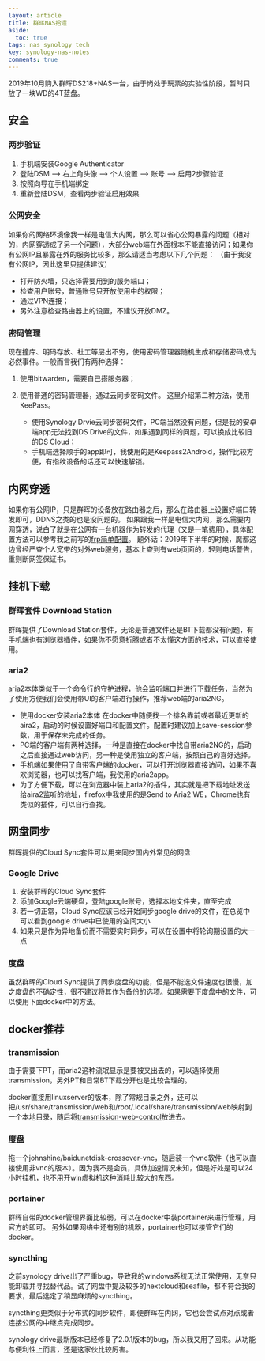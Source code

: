 ```yaml
---
layout: article
title: 群晖NAS拾遗
aside:
  toc: true
tags: nas synology tech
key: synology-nas-notes
comments: true
---
```


2019年10月购入群晖DS218+NAS一台，由于尚处于玩票的实验性阶段，暂时只放了一块WD的4T蓝盘。

<!--more-->


## 安全

### 两步验证

1. 手机端安装Google Authenticator
2. 登陆DSM –> 右上角头像 –> 个人设置 –> 账号 –> 启用2步骤验证
3. 按照向导在手机端绑定
4. 重新登陆DSM，查看两步验证启用效果

### 公网安全

如果你的网络环境像我一样是电信大内网，那么可以省心公网暴露的问题（相对的，内网穿透成了另一个问题），大部分web端在外面根本不能直接访问；如果你有公网IP且暴露在外的服务比较多，那么请适当考虑以下几个问题：
（由于我没有公网IP，因此这里只提供建议）

- 打开防火墙，只选择需要用到的服务端口；
- 检查用户账号，普通账号只开放使用中的权限；
- 通过VPN连接；
- 另外注意检查路由器上的设置，不建议开放DMZ。

### 密码管理

现在撞库、明码存放、社工等层出不穷，使用密码管理器随机生成和存储密码成为必然事件。一般而言我们有两种选择：
1. 使用bitwarden，需要自己搭服务器；
2. 使用普通的密码管理器，通过云同步密码文件。
这里介绍第二种方法，使用KeePass。

   - 使用Synology Drvie云同步密码文件，PC端当然没有问题，但是我的安卓端app无法找到DS Drive的文件，如果遇到同样的问题，可以换成比较旧的DS Cloud；
   - 手机端选择顺手的app即可，我使用的是Keepass2Android，操作比较方便，有指纹设备的话还可以快速解锁。

## 内网穿透

如果你有公网IP，只是群晖的设备放在路由器之后，那么在路由器上设置好端口转发即可，DDNS之类的也是没问题的。
如果跟我一样是电信大内网，那么需要内网穿透，说白了就是在公网有一台机器作为转发的代理（又是一笔费用），具体配置方法可以参考我之前写的[frp简单配置](https://pfermat.github.io/2019/12/16/frp-conf.html)。
题外话：2019年下半年的时候，魔都这边曾经严查个人宽带的对外web服务，基本上查到有web页面的，轻则电话警告，重则断网签保证书。

## 挂机下载

### 群晖套件 Download Station

群晖提供了Download Station套件，无论是普通文件还是BT下载都没有问题，有手机端也有浏览器插件，如果你不愿意折腾或者不太懂这方面的技术，可以直接使用。

### aria2

aria2本体类似于一个命令行的守护进程，他会监听端口并进行下载任务，当然为了使用方便我们会使用带UI的客户端进行操作，推荐web端的aria2NG。

- 使用docker安装aria2本体
在docker中随便找一个排名靠前或者最近更新的aira2，启动的时候设置好端口和配置文件。配置时建议加上save-session参数，用于保存未完成的任务。
- PC端的客户端有两种选择，一种是直接在docker中找自带aria2NG的，启动之后直接通过web访问，另一种是使用独立的客户端，按照自己的喜好选择。
- 手机端如果使用了自带客户端的docker，可以打开浏览器直接访问，如果不喜欢浏览器，也可以找客户端，我使用的aria2app。
- 为了方便下载，可以在浏览器中装上aria2的插件，其实就是把下载地址发送给aira2监听的地址，firefox中我使用的是Send to Aria2 WE，Chrome也有类似的插件，可以自行查找。

## 网盘同步

群晖提供的Cloud Sync套件可以用来同步国内外常见的网盘

### Google Drive

1. 安装群晖的Cloud Sync套件
2. 添加Google云端硬盘，登陆google账号，选择本地文件夹，直至完成
3. 若一切正常，Cloud Sync应该已经开始同步google drive的文件，在总览中可以看到google drive中已使用的空间大小
4. 如果只是作为异地备份而不需要实时同步，可以在设置中将轮询期设置的大一点

### 度盘

虽然群晖的Cloud Sync提供了同步度盘的功能，但是不能选文件速度也很慢，加之度盘的不确定性，很不建议将其作为备份的选项。如果需要下度盘中的文件，可以使用下面docker中的方法。

## docker推荐

### transmission

由于需要下PT，而aria2这种流氓显示是要被叉出去的，可以选择使用transmission，另外PT和日常BT下载分开也是比较合理的。

docker直接用linuxserver的版本，除了常规目录之外，还可以把/usr/share/transmission/web和/root/.local/share/transmission/web映射到一个本地目录，随后将[transmission-web-control](https://github.com/ronggang/transmission-web-control)放进去。

### 度盘

拖一个johnshine/baidunetdisk-crossover-vnc，随后装一个vnc软件（也可以直接使用非vnc的版本）。因为我不是会员，具体加速情况未知，但是好处是可以24小时挂机，也不用开win虚拟机这种消耗比较大的东西。

### portainer

群晖自带的docker管理界面比较弱，可以在docker中装portainer来进行管理，用官方的即可。
另外如果网络中还有别的机器，portainer也可以接管它们的docker。

### syncthing

之前synology drive出了严重bug，导致我的windows系统无法正常使用，无奈只能卸载并寻找替代品。试了网盘中提及较多的nextcloud和seafile，都不符合我的要求，最后选定了稍显麻烦的syncthing。

syncthing更类似于分布式的同步软件，即便群晖在内网，它也会尝试点对点或者连接公网的中继点完成同步。

synology drive最新版本已经修复了2.0.1版本的bug，所以我又用了回来。从功能与便利性上而言，还是这家伙比较厉害。
